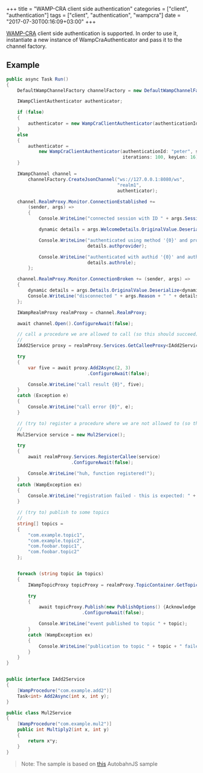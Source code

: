 +++
title = "WAMP-CRA client side authentication"
categories = ["client", "authentication"]
tags = ["client", "authentication", "wampcra"]
date = "2017-07-30T00:16:09+03:00"
+++


[WAMP-CRA](https://github.com/wamp-proto/wamp-proto/blob/master/rfc/text/advanced/ap_authentication_cra.md) client side authentication is  supported. In order to use it, instantiate a new instance of WampCraAuthenticator and pass it to the channel factory.

## Example

```csharp
public async Task Run()
{
    DefaultWampChannelFactory channelFactory = new DefaultWampChannelFactory();

    IWampClientAuthenticator authenticator;

    if (false)
    {
        authenticator = new WampCraClientAuthenticator(authenticationId: "joe", secret: "secret2");
    }
    else
    {
        authenticator =
            new WampCraClientAuthenticator(authenticationId: "peter", secret: "secret1", salt: "salt123",
                                           iterations: 100, keyLen: 16);
    }

    IWampChannel channel =
        channelFactory.CreateJsonChannel("ws://127.0.0.1:8080/ws",
                                         "realm1",
                                         authenticator);

    channel.RealmProxy.Monitor.ConnectionEstablished +=
        (sender, args) =>
        {
            Console.WriteLine("connected session with ID " + args.SessionId);

            dynamic details = args.WelcomeDetails.OriginalValue.Deserialize<dynamic>();

            Console.WriteLine("authenticated using method '{0}' and provider '{1}'", details.authmethod,
                              details.authprovider);

            Console.WriteLine("authenticated with authid '{0}' and authrole '{1}'", details.authid,
                              details.authrole);
        };

    channel.RealmProxy.Monitor.ConnectionBroken += (sender, args) =>
    {
        dynamic details = args.Details.OriginalValue.Deserialize<dynamic>();
        Console.WriteLine("disconnected " + args.Reason + " " + details.reason + details);
    };

    IWampRealmProxy realmProxy = channel.RealmProxy;

    await channel.Open().ConfigureAwait(false);

    // call a procedure we are allowed to call (so this should succeed)
    //
    IAdd2Service proxy = realmProxy.Services.GetCalleeProxy<IAdd2Service>();

    try
    {
        var five = await proxy.Add2Async(2, 3)
                              .ConfigureAwait(false);

        Console.WriteLine("call result {0}", five);
    }
    catch (Exception e)
    {
        Console.WriteLine("call error {0}", e);
    }

    // (try to) register a procedure where we are not allowed to (so this should fail)
    //
    Mul2Service service = new Mul2Service();

    try
    {
        await realmProxy.Services.RegisterCallee(service)
                        .ConfigureAwait(false);

        Console.WriteLine("huh, function registered!");
    }
    catch (WampException ex)
    {
        Console.WriteLine("registration failed - this is expected: " + ex.ErrorUri);
    }

    // (try to) publish to some topics
    //
    string[] topics =
    {
        "com.example.topic1",
        "com.example.topic2",
        "com.foobar.topic1",
        "com.foobar.topic2"
    };


    foreach (string topic in topics)
    {
        IWampTopicProxy topicProxy = realmProxy.TopicContainer.GetTopicByUri(topic);

        try
        {
            await topicProxy.Publish(new PublishOptions() {Acknowledge = true})
                            .ConfigureAwait(false);

            Console.WriteLine("event published to topic " + topic);
        }
        catch (WampException ex)
        {
            Console.WriteLine("publication to topic " + topic + " failed: " + ex.ErrorUri);
        }
    }
}


public interface IAdd2Service
{
    [WampProcedure("com.example.add2")]
    Task<int> Add2Async(int x, int y);
}

public class Mul2Service
{
    [WampProcedure("com.example.mul2")]
    public int Multiply2(int x, int y)
    {
        return x*y;
    }
}
```

>Note:  The sample is based on [this](https://github.com/crossbario/crossbar-examples/blob/master/authentication/wampcra/static/web/index.html) AutobahnJS sample
